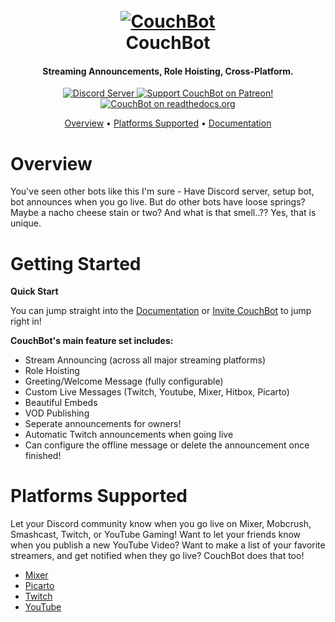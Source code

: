 <h1 align="center">
  <br>
  <a href="https://gitlab.com/MattTheDevCodes/couchbot-support"><img src="https://i.imgur.com/6nPQ8vN.png" alt="CouchBot"></a>
  <br>
  CouchBot
  <br>
</h1>

<h4 align="center">Streaming Announcements, Role Hoisting, Cross-Platform.</h4>

<p align="center">
  <a href="https://discord.couch.bot/">
    <img src="https://discordapp.com/api/guilds/263688866978988032/widget.png?style=shield" alt="Discord Server">
  </a>
  <a href="https://www.patreon.com/CouchBot">
    <img src="https://img.shields.io/badge/Support-CouchBot!-blueviolet.svg" alt="Support CouchBot on Patreon!">
  </a>
  <a href="https://couch.bot/en/stable/?badge=stable">
    <img src="https://readthedocs.org/projects/couchbot/badge/?version=latest" alt="CouchBot on readthedocs.org">
  </a>
</p>

<p align="center">
  <a href="#overview">Overview</a>
  •
  <a href="#platforms-supported">Platforms Supported</a>
  •
  <a href="https://couch.bot/">Documentation</a>
</p>

# Overview

You've seen other bots like this I'm sure - Have Discord server, setup bot, bot announces when you go live. But do other bots have loose springs? Maybe a nacho cheese stain or two? And what is that smell..?? Yes, that is unique.

# Getting Started

**Quick Start**

You can jump straight into the [Documentation](https://couch.bot/) or [Invite CouchBot](https://invite.couch.bot/) to jump right in!

**CouchBot's main feature set includes:**

- Stream Announcing (across all major streaming platforms)
- Role Hoisting
- Greeting/Welcome Message (fully configurable)
- Custom Live Messages (Twitch, Youtube, Mixer, Hitbox, Picarto)
- Beautiful Embeds
- VOD Publishing
- Seperate announcements for owners!
- Automatic Twitch announcements when going live
- Can configure the offline message or delete the announcement once finished!

# Platforms Supported

Let your Discord community know when you go live on Mixer, Mobcrush, Smashcast, Twitch, or YouTube Gaming! 
Want to let your friends know when you publish a new YouTube Video? 
Want to make a list of your favorite streamers, and get notified when they go live? CouchBot does that too!

- [Mixer](https://mixer.com)
- [Picarto](https://picarto.tv)
- [Twitch](https://twitch.tv)
- [YouTube](https://youtube.com)